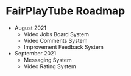 # FairPlayTube Roadmap

* August 2021
  *  Video Jobs Board System
  *  Video Comments System
  *  Improvement Feedback System
* September 2021
  * Messaging System
  * Video Rating System

